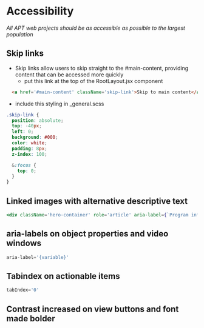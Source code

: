 # Accessibility

_*All APT web projects should be as accessible as possible to the largest population*_

## Skip links

* Skip links allow users to skip straight to the #main-content, providing content that can be accessed more quickly
  * put this link at the top of the RootLayout.jsx component

``` html
  <a href='#main-content' className='skip-link'>Skip to main content</a>
```

  * include this styling in _general.scss
  
  ```scss
  .skip-link {
    position: absolute;
    top: -40px;
    left: 0;
    background: #000;
    color: white;
    padding: 8px;
    z-index: 100;

    &:focus {
      top: 0;
    }
  } 
  ```

## Linked images with alternative descriptive text

  ```jsx
  <div className='hero-container' role='article' aria-label={`Program information for ${program.title}`}>
  ```

## aria-labels on object properties and video windows

  ```jsx
  aria-label='{variable}'
  ```

## Tabindex on actionable items

  ```jsx
  tabIndex='0'
  ``` 

## Contrast increased on view buttons and font made bolder

